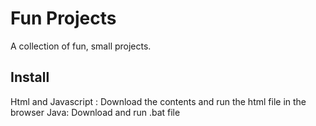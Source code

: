 # Fun Projects
A collection of fun, small projects.

## Install
Html and Javascript : Download the contents and run the html file in the browser
Java: Download and run .bat file
